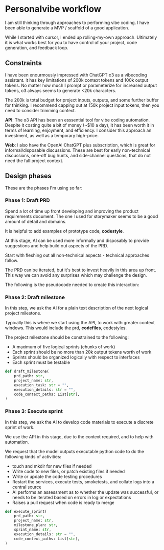 # Personalvibe workflow

I am still thinking through approaches to performing vibe coding.
I have been able to generate a MVP / scaffold of a good application.

While I started with cursor, I ended up rolling-my-own approach.
Ultimately it is what works best for you to have control of your project, code generation, and feedback loop.

## Constraints

I have been enourmously impressed with ChatGPT o3 as a vibecoding assistant.
It has key limitations of 200k context tokens and 100k output tokens.
No matter how much I prompt or parameterize for increased output tokens, o3 always seems to generate <20k characters.

The 200k is total budget for project inputs, outputs, and some further buffer for thinking.
I recommend capping out at 150k project input tokens, then you need to consider trimming context.

**API**: The o3 API has been an esssential tool for vibe coding automation.
Despite it costing quite a bit of money (~$10 a day), it has been worth it in terms of learning, enjoyment, and efficiency.
I consider this approach an investment, as well as a temporary high-price.

**Web**: I also have the OpenAI ChatGPT plus subscription, which is great for informal/disposable discussions.
These are best for early non-technical discussions, one-off bug hunts, and side-channel questions, that do not need the full project context.

## Design phases

These are the phases I'm using so far:

### Phase 1: Draft PRD

Spend a lot of time up front developing and improving the product requirements document.
The one I used for storymaker seems to be a good amount of detail and domains.

It is helpful to add examples of prototype code, **codestyle**.

At this stage, AI can be used more informally and disposably to provide suggestions and help build out aspects of the PRD.

Start with fleshing out all non-technical aspects - technical approaches follow.

The PRD can be iterated, but it's best to invest heavily in this area up front.
This way we can avoid any surprises which may challenge the design.

The following is the pseudocode needed to create this interaction:


### Phase 2: Draft milestone

In this step, we ask the AI for a plain text description of the next logical project milestone.

Typically this is where we start using the API, to work with greater context windows.
This would include the prd, **codefiles**, codestyles.

The project milestone should be constrained to the following:
* A maximum of five logical sprints (chunks of work)
* Each sprint should be no more than 20k output tokens worth of work
* Sprints should be organized logically with respect to interfaces
* Each sprint must be testable


```python
def draft_milestone(
	prd_path: str,
	project_name: str,
	execution_task: str = "",
	execution_details: str = "",
	code_context_paths: List[str],
)
```

### Phase 3: Execute sprint

In this step, we ask the AI to develop code materials to execute a discrete sprint of work.

We use the API in this stage, due to the context required, and to help with automation.

We request that the model outputs executable python code to do the following kinds of activities:

- touch and mkdir for new files if needed
- Write code to new files, or patch existing files if needed
- Write or update the code testing procedures
- Restart the services, execute tests, smoketests, and collate logs into a central source
- AI performs an assessment as to whether the update was successful, or needs to be iterated based on errors in log or expectations
- Raises a pull request when code is ready to merge

```python
def execute_sprint(
	prd_path: str,
	project_name: str,
	milestone_plan: str,
	sprint_name: str,
	execution_details: str = "",
	code_context_paths: List[str],
)
```
